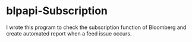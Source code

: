 # blpapi-Subscription
I wrote this program to check the subscription function of Bloomberg and create automated report when a feed issue occurs.
